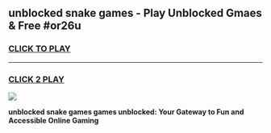 
## unblocked snake games - Play Unblocked Gmaes & Free #or26u
<h3>
<a href="https://premium.freeplayer.one?title=unblocked_snake_games&ref=01M">CLICK TO PLAY</a></h3>
<hr>

<h3>
<a href="https://premium.freeplayer.one?title=unblocked_snake_games&ref=01M">CLICK 2 PLAY</a>
  
</h3>

<a href="https://premium.freeplayer.one?title=unblocked_snake_games&ref=01M"><img src="https://clearcache.store/games.png"></a>


**unblocked snake games games unblocked: Your Gateway to Fun and Accessible Online Gaming**
